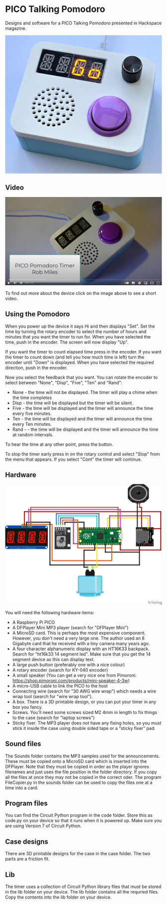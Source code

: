 # PICO Talking Pomodoro

Designs and software for a PICO Talking Pomodoro presented in Hackspace magazine.

![Talking Pomodoro in a box](images/timer.jpg)
## Video
[![YouTube Screenshot](images/video.jpg)](https://youtu.be/dRORE6ujpsI)

To find out more about the device click on the image above to see a short video.

## Using the Pomodoro
When you power up the device it says Hi and then displays "Set". Set the time by turning the rotary encoder to select the number of hours and minutes that you want the timer to run for. When you have selected the time, push in the encoder. The screen will now display "Up". 

If you want the timer to count elapsed time press in the encoder. If you want the timer to count down (and tell you how much time is left) turn the encoder until "Down" is displayed. When you have selected the required direction, push in the encoder. 

Now you select the feedback that you want. You can rotate the encoder to select between "None", "Disp", "Five", "Ten" and "Rand":

* None - the time will not be displayed. The timer will play a chime when the time completes
* Disp - the time will be displayed but the timer will be silent.
* Five - the time will be displayed and the timer will announce the time every five minutes. 
* Ten - the time will be displayed and the timer will announce the time every Ten minutes. 
* Rand - - the time will be displayed and the timer will announce the time at random intervals.

To hear the time at any other point, press the button. 

To stop the timer early press in on the rotary control and select "Stop" from the menu that appears. If you select "Cont" the timer will continue.

## Hardware
![Talking Pomodoro in a box](images/circuit.png)

You will need the following hardware items:

* A Raspberry Pi PICO
* A DFPlayer Mini MP3 player (search for "DFPlayer Mini") 
* A MicroSD card. This is perhaps the most expensive component. However, you don't need a very large one. The author used an 8 Gigabyte card that he received with a tiny camera many years ago.
* A four character alphanumeric display with an HT16K33 backpack. Search for "ht16k33 14 segment led". Make sure that you get the 14 segment device as this can display text.
* A large push button (preferably one with a nice colour)
* A rotary encoder (search for KY-040 encoder)
* A small speaker (You can get a very nice one from Pimoroni: https://shop.pimoroni.com/products/mini-speaker-4-3w)
* A micro-USB cable to link the PICO to the host
* Connecting wire (search for "30 AWG wire wrap") which needs a wire wrap tool (search for "wire wrap tool").
* A box. There is a 3D printable design, or you can put your timer in any box you fancy.
* Screws. You'll need some screws sized M2 4mm in length to fix things to the case (search for "laptop screws")
* Sticky fixer. The MP3 player does not have any fixing holes, so you must stick it inside the case using double sided tape or a “sticky fixer” pad.


## Sound files

The Sounds folder contains the MP3 samples used for the announcements. These must be copied onto a MicroSD card which is inserted into the DFPlayer. Note that they must be copied in order as the player ignores filenames and just uses the file position in the folder directory. If you copy all the files at once they may not be copied in the correct oder. The program FileCopier.py in the sounds folder can be used to copy the files one at a time into a card. 

## Program files

You can find the Circuit Python program in the code folder. Store this as code.py on your device so that it runs when it is powered up. Make sure you are using Version 7 of Circuit Python. 

## Case designs

There are 3D printable designs for the case in the case folder. The two parts are a friction fit.

## Lib

The timer uses a collection of Circuit Python library files that must be stored in the lib folder on your device. The lib folder contains all the requried files. Copy the contents into the lib folder on your device. 
